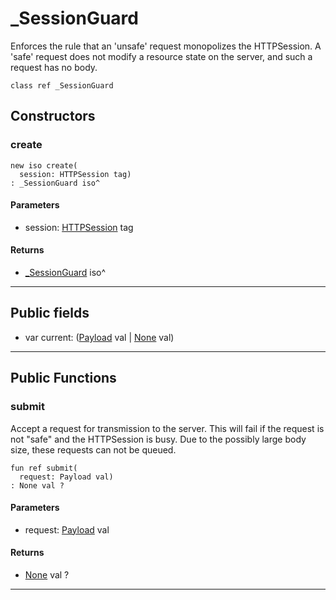 # _SessionGuard

Enforces the rule that an 'unsafe' request monopolizes the
HTTPSession. A 'safe' request does not modify a resource state on
the server, and such a request has no body.


```pony
class ref _SessionGuard
```

## Constructors

### create

```pony
new iso create(
  session: HTTPSession tag)
: _SessionGuard iso^
```
#### Parameters

*   session: [HTTPSession](net-http-HTTPSession) tag

#### Returns

* [_SessionGuard](net-http-_SessionGuard) iso^

---

## Public fields

* var current: ([Payload](net-http-Payload) val | [None](builtin-None) val)

---

## Public Functions

### submit

Accept a request for transmission to the server. This will fail if
the request is not "safe" and the HTTPSession is busy. Due to the
possibly large body size, these requests can not be queued.


```pony
fun ref submit(
  request: Payload val)
: None val ?
```
#### Parameters

*   request: [Payload](net-http-Payload) val

#### Returns

* [None](builtin-None) val ?

---

